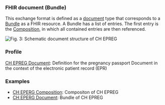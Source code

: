 ### FHIR document (Bundle)
This exchange format is defined as a [document](https://hl7.org/fhir/R4/documents.html) type that corresponds to a [Bundle](https://hl7.org/fhir/R4/bundle.html) as a FHIR resource. A Bundle has a list of entries. The first entry is the [Composition](https://hl7.org/fhir/R4/composition.html), in which all contained entries are then referenced.

![Fig. 3: Schematic document structure of CH EPREG]()

### Profile
[CH EPREG Document](StructureDefinition-ch-epreg-document.html): Definition for the pregnancy passport Document in the context of the electronic patient record (EPR)
### Examples
* [CH EPERG Composition](Composition-1-Composition.html): Compositon of CH EPREG
* [CH EPERG Document](Bundle-EPREG-document.html): Bundle of CH EPREG
